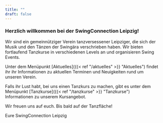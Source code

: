 ```yaml
---
title: ""
draft: false
---
```


### Herzlich willkommen bei der SwingConnection Leipzig! 
Wir sind ein gemeinnütziger Verein tanzversessener Leipziger, die sich der Musik und den Tänzen der Swingära verschrieben haben. Wir bieten fortlaufend Tanzkurse in verschiedenen Levels an und organisieren Swing Events.

Unter dem Menüpunkt [Aktuelles]({{< ref "/aktuelles" >}} "Aktuelles") findet ihr ihr Informationen zu aktuellen Terminen und Neuigkeiten rund um unseren Verein.

Falls ihr Lust habt, bei uns einen Tanzkurs zu machen, gibt es unter dem Menüpunkt [Tanzkurse]({{< ref "/tanzkurse" >}} "Tanzkurse") Informationen zu unserem Kursangebot.

Wir freuen uns auf euch. Bis bald auf der Tanzfläche!
  
  
Eure SwingConnection Leipzig

